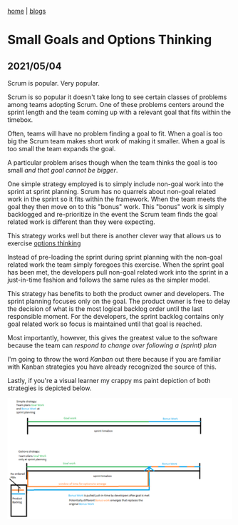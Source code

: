 [home](.../index) | [blogs](../blogs)

# Small Goals and Options Thinking
## 2021/05/04

Scrum is popular. Very popular.

Scrum is so popular it doesn't take long to see certain classes of problems among teams adopting Scrum. One of these problems centers around the sprint length and the team coming up with a relevant goal that fits within the timebox.

Often, teams will have no problem finding a goal to fit. When a goal is too big the Scrum team makes short work of making it smaller. When a goal is too small the team expands the goal.

A particular problem arises though when the team thinks the goal is too small _and that goal cannot be bigger_.

One simple strategy employed is to simply include non-goal work into the sprint at sprint planning. Scrum has no quarrels about non-goal related work in the sprint so it fits within the framework. When the team meets the goal they then move on to this "bonus" work. This "bonus" work is simply backlogged and re-prioritize in the event the Scrum team finds the goal related work is different than they were expecting.

This strategy works well but there is another clever way that allows us to exercise [options thinking](https://dzone.com/articles/lean-tools-options-thinking)

Instead of pre-loading the sprint during sprint planning with the non-goal related work the team simply foregoes this exercise. When the sprint goal has been met, the developers pull non-goal related work into the sprint in a just-in-time fashion and follows the same rules as the simpler model.

This strategy has benefits to both the product owner and developers. The sprint planning focuses only on the goal. The product owner is free to delay the decision of what is the most logical backlog order until the last responsible moment. For the developers, the sprint backlog contains only goal related work so focus is maintained until that goal is reached.

Most importantly, however, this gives the greatest value to the software because the team can _respond to change over following a (sprint) plan_

I'm going to throw the word _Kanban_ out there because if you are familiar with Kanban strategies you have already recognized the source of this.

Lastly, if you're a visual learner my crappy ms paint depiction of both strategies is depicted below.

![options strategy](./optionsStrategy.png)
